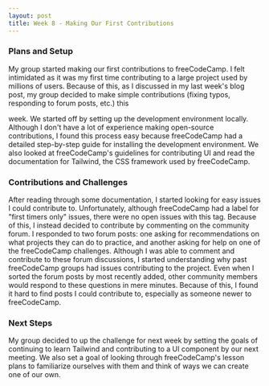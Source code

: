 ```yaml
---
layout: post
title: Week 8 - Making Our First Contributions
---
```


### Plans and Setup
My group started making our first contributions to freeCodeCamp. I felt intimidated as it was my first time contributing to a large project used by millions of users. Because of this, as I discussed in my last week's blog post, my group decided to make simple contributions (fixing typos, responding to forum posts, etc.) this
<!--more-->
week. We started off by setting up the development environment locally. Although I don't have a lot of experience making open-source contributions, I found this process easy because freeCodeCamp had a detailed step-by-step guide for installing the development environment. We also looked at freeCodeCamp's guidelines for contributing UI and read the documentation for Tailwind, the CSS framework used by freeCodeCamp.

### Contributions and Challenges
After reading through some documentation, I started looking for easy issues I could contribute to. Unfortunately, although freeCodeCamp had a label for "first timers only" issues, there were no open issues with this tag. Because of this, I instead decided to contribute by commenting on the community forum. I responded to two forum posts: one asking for recommendations on what projects they can do to practice, and another asking for help on one of the freeCodeCamp challenges. Although I was able to comment and contribute to these forum discussions, I started understanding why past freeCodeCamp groups had issues contributing to the project. Even when I sorted the forum posts by most recently added, other community members would respond to these questions in mere minutes. Because of this, I found it hard to find posts I could contribute to, especially as someone newer to freeCodeCamp.

### Next Steps
My group decided to up the challenge for next week by setting the goals of continuing to learn Tailwind and contributing to a UI component by our next meeting. We also set a goal of looking through freeCodeCamp's lesson plans to familiarize ourselves with them and think of ways we can create one of our own.
